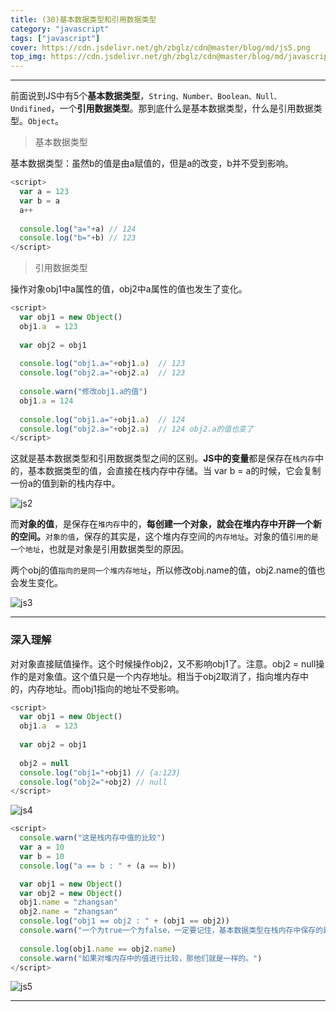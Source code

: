 ```yaml
---
title: (30)基本数据类型和引用数据类型
category: "javascript"
tags: ["javascript"]
cover: https://cdn.jsdelivr.net/gh/zbglz/cdn@master/blog/md/js5.png
top_img: https://cdn.jsdelivr.net/gh/zbglz/cdn@master/blog/md/javascript.svg
---
```


***

前面说到JS中有5个**基本数据类型**，`String、Number、Boolean、Null、Undifined`，一个**引用数据类型**。那到底什么是基本数据类型，什么是引用数据类型。`Object`。

> 基本数据类型

基本数据类型：虽然b的值是由a赋值的，但是a的改变，b并不受到影响。


```js js
<script>
  var a = 123
  var b = a
  a++
  
  console.log("a="+a) // 124
  console.log("b="+b) // 123
</script>
```


> 引用数据类型


操作对象obj1中a属性的值，obj2中a属性的值也发生了变化。


```js js
<script>
  var obj1 = new Object()
  obj1.a  = 123
  
  var obj2 = obj1
  
  console.log("obj1.a="+obj1.a)  // 123
  console.log("obj2.a="+obj2.a)  // 123
  
  console.warn("修改obj1.a的值")
  obj1.a = 124
  
  console.log("obj1.a="+obj1.a)  // 124
  console.log("obj2.a="+obj2.a)  // 124 obj2.a的值也变了
</script>
```


这就是基本数据类型和引用数据类型之间的区别。**JS中的变量**都是保存在`栈内存`中的，基本数据类型的值，会直接在栈内存中存储。当 var b = a的时候，它会复制一份a的值到新的栈内存中。

![js2](https://cdn.jsdelivr.net/gh/zbglz/cdn@master/blog/md/js2.png)


而**对象的值**，是保存在`堆内存`中的，**每创建一个对象，就会在堆内存中开辟一个新的空间。**`对象的值`，保存的其实是，这个堆内存空间的`内存地址`。对象的值`引用的是一个地址`，也就是对象是引用数据类型的原因。

两个obj的值`指向的是同一个堆内存地址`，所以修改obj.name的值，obj2.name的值也会发生变化。

![js3](https://cdn.jsdelivr.net/gh/zbglz/cdn@master/blog/md/js3.png)


***

### 深入理解

对对象直接赋值操作。这个时候操作obj2，又不影响obj1了。注意。obj2 = null操作的是对象值。这个值只是一个内存地址。相当于obj2取消了，指向堆内存中的，内存地址。而obj1指向的地址不受影响。


```js js
<script>
  var obj1 = new Object()
  obj1.a  = 123
  
  var obj2 = obj1
  
  obj2 = null
  console.log("obj1="+obj1) // {a:123}
  console.log("obj2="+obj2) // null
</script>
```


![js4](https://cdn.jsdelivr.net/gh/zbglz/cdn@master/blog/md/js4.png)


```js js
<script>
  console.warn("这是栈内存中值的比较")
  var a = 10
  var b = 10
  console.log("a == b : " + (a == b))

  var obj1 = new Object()
  var obj2 = new Object()
  obj1.name = "zhangsan"
  obj2.name = "zhangsan"
  console.log("obj1 == obj2 : " + (obj1 == obj2))
  console.warn("一个为true一个为false，一定要记住，基本数据类型在栈内存中保存的是值，而引用数据类型保存的只是一个堆内存地址，当我们new一个对象时，就会在堆内存中生成一个新的内存地址，虽然看起来一样，但他们的内存地址不同。")
  
  console.log(obj1.name == obj2.name)
  console.warn("如果对堆内存中的值进行比较，那他们就是一样的。")
</script>
```


![js5](https://cdn.jsdelivr.net/gh/zbglz/cdn@master/blog/md/js5.png)


***
